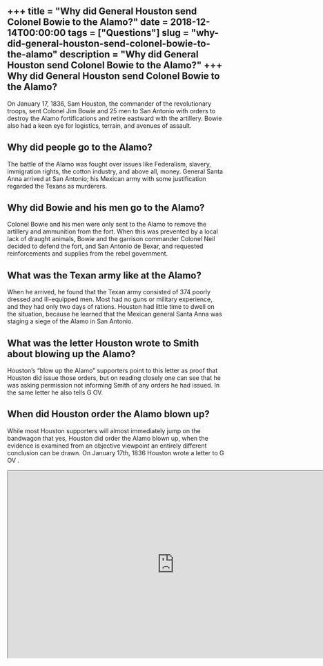 +++
title = "Why did General Houston send Colonel Bowie to the Alamo?"
date = 2018-12-14T00:00:00
tags = ["Questions"]
slug = "why-did-general-houston-send-colonel-bowie-to-the-alamo"
description = "Why did General Houston send Colonel Bowie to the Alamo?"
+++
Why did General Houston send Colonel Bowie to the Alamo?
--------------------------------------------------------

On January 17, 1836, Sam Houston, the commander of the revolutionary troops, sent Colonel Jim Bowie and 25 men to San Antonio with orders to destroy the Alamo fortifications and retire eastward with the artillery. Bowie also had a keen eye for logistics, terrain, and avenues of assault.

Why did people go to the Alamo?
-------------------------------

The battle of the Alamo was fought over issues like Federalism, slavery, immigration rights, the cotton industry, and above all, money. General Santa Anna arrived at San Antonio; his Mexican army with some justification regarded the Texans as murderers.

Why did Bowie and his men go to the Alamo?
------------------------------------------

Colonel Bowie and his men were only sent to the Alamo to remove the artillery and ammunition from the fort. When this was prevented by a local lack of draught animals, Bowie and the garrison commander Colonel Neil decided to defend the fort, and San Antonio de Bexar, and requested reinforcements and supplies from the rebel government.

What was the Texan army like at the Alamo?
------------------------------------------

When he arrived, he found that the Texan army consisted of 374 poorly dressed and ill-equipped men. Most had no guns or military experience, and they had only two days of rations. Houston had little time to dwell on the situation, because he learned that the Mexican general Santa Anna was staging a siege of the Alamo in San Antonio.

What was the letter Houston wrote to Smith about blowing up the Alamo?
----------------------------------------------------------------------

Houston’s “blow up the Alamo” supporters point to this letter as proof that Houston did issue those orders, but on reading closely one can see that he was asking permission not informing Smith of any orders he had issued. In the same letter he also tells G OV.

When did Houston order the Alamo blown up?
------------------------------------------

While most Houston supporters will almost immediately jump on the bandwagon that yes, Houston did order the Alamo blown up, when the evidence is examined from an objective viewpoint an entirely different conclusion can be drawn. On January 17th, 1836 Houston wrote a letter to G OV .

<iframe allow="accelerometer; autoplay; clipboard-write; encrypted-media; gyroscope; picture-in-picture" allowfullscreen="" class="__youtube_prefs__  epyt-is-override  no-lazyload" data-no-lazy="1" data-origheight="433" data-origwidth="770" data-skipgform_ajax_framebjll="" height="433" id="_ytid_44118" loading="lazy" src="https://www.youtube.com/embed/nJOYHh5BQ6o?enablejsapi=1&autoplay=0&cc_load_policy=0&cc_lang_pref=&iv_load_policy=1&loop=0&modestbranding=0&rel=1&fs=1&playsinline=0&autohide=2&theme=dark&color=red&controls=1&" title="YouTube player" width="770"></iframe>
